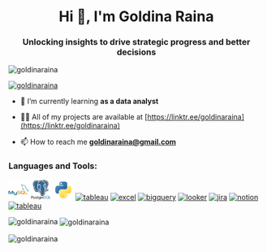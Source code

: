 <h1 align="center">Hi 👋, I'm Goldina Raina</h1>
<h3 align="center">Unlocking insights to drive strategic progress and better decisions</h3>

<p align="left"> <img src="https://komarev.com/ghpvc/?username=goldinaraina&label=Profile%20views&color=0e75b6&style=flat" alt="goldinaraina" /> </p>

<p align="left"> <a href="https://github.com/ryo-ma/github-profile-trophy"><img src="https://github-profile-trophy.vercel.app/?username=goldinaraina" alt="goldinaraina" /></a> </p>

- 🌱 I’m currently learning **as a data analyst**

- 👨‍💻 All of my projects are available at [https://linktr.ee/goldinaraina](https://linktr.ee/goldinaraina)

- 📫 How to reach me **goldinaraina@gmail.com**

<p align="left">
</p>

<h3 align="left">Languages and Tools:</h3>
<p align="left">
  <a href="https://www.mysql.com/" target="_blank" rel="noreferrer"><img src="https://raw.githubusercontent.com/devicons/devicon/master/icons/mysql/mysql-original-wordmark.svg" alt="mysql" width="40" height="40"/></a>
  <a href="https://www.postgresql.org" target="_blank" rel="noreferrer"><img src="https://raw.githubusercontent.com/devicons/devicon/master/icons/postgresql/postgresql-original-wordmark.svg" alt="postgresql" width="40" height="40"/></a>
  <a href="https://www.python.org" target="_blank" rel="noreferrer"><img src="https://raw.githubusercontent.com/devicons/devicon/master/icons/python/python-original.svg" alt="python" width="40" height="40"/></a>
  <a href="https://www.tableau.com/" target="_blank" rel="noreferrer"><img src="[https://www.vectorlogo.zone/logos/tableau/tableau-icon.svg](https://www.flickr.com/photos/141573413@N04/42099499622)" alt="tableau" width="40" height="40"/></a>
  <a href="https://www.microsoft.com/en-us/microsoft-365/excel" target="_blank" rel="noreferrer"><img src="https://upload.wikimedia.org/wikipedia/commons/thumb/8/86/Microsoft_Excel_2013-2019_logo.svg/1200px-Microsoft_Excel_2013-2019_logo.svg.png" alt="excel" width="40" height="40"/></a>
  <a href="https://cloud.google.com/bigquery" target="_blank" rel="noreferrer"><img src="https://www.vectorlogo.zone/logos/google_bigquery/google_bigquery-icon.svg" alt="bigquery" width="40" height="40"/></a>
  <a href="https://looker.com/" target="_blank" rel="noreferrer"><img src="https://www.vectorlogo.zone/logos/looker/looker-icon.svg" alt="looker" width="40" height="40"/></a>
  <a href="https://www.atlassian.com/software/jira" target="_blank" rel="noreferrer"><img src="https://www.vectorlogo.zone/logos/atlassian_jira/atlassian_jira-icon.svg" alt="jira" width="40" height="40"/></a>
 <a href="https://www.notion.so/" target="_blank" rel="noreferrer"><img src="https://www.vectorlogo.zone/logos/notion/notion-icon.svg" alt="notion" width="40" height="40"/></a>
 <a href="https://www.tableau.com/" target="_blank" rel="noreferrer"><img src="https://www.vectorlogo.zone/logos/tableau/tableau-icon.svg" alt="tableau" width="40" height="40"/></a>


</p>

<p><img align="left" src="https://github-readme-stats.vercel.app/api/top-langs?username=goldinaraina&show_icons=true&locale=en&layout=compact" alt="goldinaraina" /></p>

<p>&nbsp;<img align="center" src="https://github-readme-stats.vercel.app/api?username=goldinaraina&show_icons=true&locale=en" alt="goldinaraina" /></p>

<p><img align="center" src="https://github-readme-streak-stats.herokuapp.com/?user=goldinaraina&" alt="goldinaraina" /></p>

